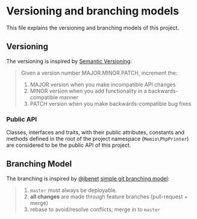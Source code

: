 # Versioning and branching models

This file explains the versioning and branching models of this project.

## Versioning

The versioning is inspired by [Semantic Versioning](http://semver.org/):

> Given a version number MAJOR.MINOR.PATCH, increment the:
>
> 1. MAJOR version when you make incompatible API changes
> 2. MINOR version when you add functionality in a backwards-compatible manner
> 3. PATCH version when you make backwards-compatible bug fixes

### Public API

Classes, interfaces and traits, with their public attributes, constants and
methods defined in the root of the project namespace (`Memio\PhpPrinter`) are
considered to be the public API of this project.

## Branching Model

The branching is inspired by [@jbenet](https://github.com/jbenet)
[simple git branching model](https://gist.github.com/jbenet/ee6c9ac48068889b0912):

> 1. `master` must always be deployable.
> 2. **all changes** are made through feature branches (pull-request + merge)
> 3. rebase to avoid/resolve conflicts; merge in to `master`
